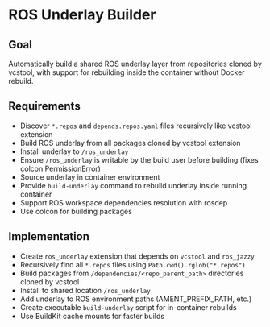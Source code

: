 # ROS Underlay Builder

## Goal
Automatically build a shared ROS underlay layer from repositories cloned by vcstool, with support for rebuilding inside the container without Docker rebuild.

## Requirements
- Discover `*.repos` and `depends.repos.yaml` files recursively like vcstool extension
- Build ROS underlay from all packages cloned by vcstool extension
- Install underlay to `/ros_underlay`
- Ensure `/ros_underlay` is writable by the build user before building (fixes colcon PermissionError)
- Source underlay in container environment
- Provide `build-underlay` command to rebuild underlay inside running container
- Support ROS workspace dependencies resolution with rosdep
- Use colcon for building packages

## Implementation
- Create `ros_underlay` extension that depends on `vcstool` and `ros_jazzy`
- Recursively find all `*.repos` files using `Path.cwd().rglob("*.repos")`
- Build packages from `/dependencies/<repo_parent_path>` directories cloned by vcstool
- Install to shared location `/ros_underlay`
- Add underlay to ROS environment paths (AMENT_PREFIX_PATH, etc.)
- Create executable `build-underlay` script for in-container rebuilds
- Use BuildKit cache mounts for faster builds

